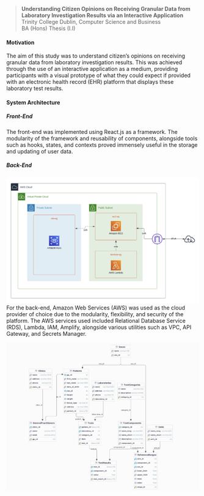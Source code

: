 > **Understanding Citizen Opinions on Receiving Granular Data from Laboratory Investigation Results via an Interactive Application** <br>
> Trinity College Dublin, Computer Science and Business <br>
> BA (Hons) Thesis (I.I)

#### Motivation
The aim of this study was to understand citizen’s opinions on receiving granular data from laboratory investigation results. This was achieved through the use of an interactive application as a medium, providing participants with a visual prototype of what they could expect if provided with an electronic health record (EHR) platform that displays these laboratory test results.


#### System Architecture
##### Front-End
The front-end was implemented using React.js as a framework. The modularity of the framework and reusability of components, alongside tools such as hooks, states, and contexts proved immensely useful in the storage and updating of user data.

##### Back-End
![AWS Architecture](images/aws-architecture.png)
For the back-end, Amazon Web Services (AWS) was used as the cloud provider of choice due to the modularity, flexibility, and security of the platform. The AWS services used included Relational Database Service (RDS), Lambda, IAM, Amplify, alongside various utilities such as VPC, API Gateway, and Secrets Manager.

![Database Schema](images/database-schema.png)
